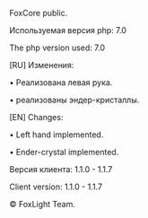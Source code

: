 FoxCore public.

Используемая версия php: 7.0

The php version used: 7.0	
 
[RU] Изменения:

• Реализована левая рука.
	
• реализованы эндер-кристаллы.
	

[EN] Changes:

• Left hand implemented.	

• Ender-crystal implemented.


Версия клиента: 1.1.0 - 1.1.7

Client version: 1.1.0 - 1.1.7



© FoxLight Team.			
